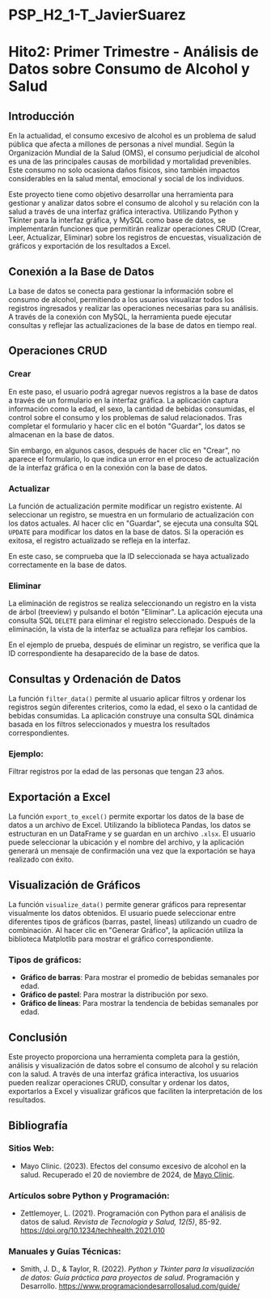 # PSP_H2_1-T_JavierSuarez

# Hito2: Primer Trimestre - Análisis de Datos sobre Consumo de Alcohol y Salud

## Introducción

En la actualidad, el consumo excesivo de alcohol es un problema de salud pública que afecta a millones de personas a nivel mundial. Según la Organización Mundial de la Salud (OMS), el consumo perjudicial de alcohol es una de las principales causas de morbilidad y mortalidad prevenibles. Este consumo no solo ocasiona daños físicos, sino también impactos considerables en la salud mental, emocional y social de los individuos.

Este proyecto tiene como objetivo desarrollar una herramienta para gestionar y analizar datos sobre el consumo de alcohol y su relación con la salud a través de una interfaz gráfica interactiva. Utilizando Python y Tkinter para la interfaz gráfica, y MySQL como base de datos, se implementarán funciones que permitirán realizar operaciones CRUD (Crear, Leer, Actualizar, Eliminar) sobre los registros de encuestas, visualización de gráficos y exportación de los resultados a Excel.

## Conexión a la Base de Datos

La base de datos se conecta para gestionar la información sobre el consumo de alcohol, permitiendo a los usuarios visualizar todos los registros ingresados y realizar las operaciones necesarias para su análisis. A través de la conexión con MySQL, la herramienta puede ejecutar consultas y reflejar las actualizaciones de la base de datos en tiempo real.

## Operaciones CRUD

### Crear

En este paso, el usuario podrá agregar nuevos registros a la base de datos a través de un formulario en la interfaz gráfica. La aplicación captura información como la edad, el sexo, la cantidad de bebidas consumidas, el control sobre el consumo y los problemas de salud relacionados. Tras completar el formulario y hacer clic en el botón "Guardar", los datos se almacenan en la base de datos.

Sin embargo, en algunos casos, después de hacer clic en "Crear", no aparece el formulario, lo que indica un error en el proceso de actualización de la interfaz gráfica o en la conexión con la base de datos.

### Actualizar

La función de actualización permite modificar un registro existente. Al seleccionar un registro, se muestra en un formulario de actualización con los datos actuales. Al hacer clic en "Guardar", se ejecuta una consulta SQL `UPDATE` para modificar los datos en la base de datos. Si la operación es exitosa, el registro actualizado se refleja en la interfaz.

En este caso, se comprueba que la ID seleccionada se haya actualizado correctamente en la base de datos.

### Eliminar

La eliminación de registros se realiza seleccionando un registro en la vista de árbol (treeview) y pulsando el botón "Eliminar". La aplicación ejecuta una consulta SQL `DELETE` para eliminar el registro seleccionado. Después de la eliminación, la vista de la interfaz se actualiza para reflejar los cambios.

En el ejemplo de prueba, después de eliminar un registro, se verifica que la ID correspondiente ha desaparecido de la base de datos.

## Consultas y Ordenación de Datos

La función `filter_data()` permite al usuario aplicar filtros y ordenar los registros según diferentes criterios, como la edad, el sexo o la cantidad de bebidas consumidas. La aplicación construye una consulta SQL dinámica basada en los filtros seleccionados y muestra los resultados correspondientes.

### Ejemplo:
Filtrar registros por la edad de las personas que tengan 23 años.

## Exportación a Excel

La función `export_to_excel()` permite exportar los datos de la base de datos a un archivo de Excel. Utilizando la biblioteca Pandas, los datos se estructuran en un DataFrame y se guardan en un archivo `.xlsx`. El usuario puede seleccionar la ubicación y el nombre del archivo, y la aplicación generará un mensaje de confirmación una vez que la exportación se haya realizado con éxito.

## Visualización de Gráficos

La función `visualize_data()` permite generar gráficos para representar visualmente los datos obtenidos. El usuario puede seleccionar entre diferentes tipos de gráficos (barras, pastel, líneas) utilizando un cuadro de combinación. Al hacer clic en "Generar Gráfico", la aplicación utiliza la biblioteca Matplotlib para mostrar el gráfico correspondiente.

### Tipos de gráficos:
- **Gráfico de barras**: Para mostrar el promedio de bebidas semanales por edad.
- **Gráfico de pastel**: Para mostrar la distribución por sexo.
- **Gráfico de líneas**: Para mostrar la tendencia de bebidas semanales por edad.

## Conclusión

Este proyecto proporciona una herramienta completa para la gestión, análisis y visualización de datos sobre el consumo de alcohol y su relación con la salud. A través de una interfaz gráfica interactiva, los usuarios pueden realizar operaciones CRUD, consultar y ordenar los datos, exportarlos a Excel y visualizar gráficos que faciliten la interpretación de los resultados.

## Bibliografía

### Sitios Web:
- Mayo Clinic. (2023). Efectos del consumo excesivo de alcohol en la salud. Recuperado el 20 de noviembre de 2024, de [Mayo Clinic](https://www.mayoclinic.org/es/diseases-conditions/alcohol-use-disorder/symptoms-causes/syc-20370658).

### Artículos sobre Python y Programación:
- Zettlemoyer, L. (2021). Programación con Python para el análisis de datos de salud. *Revista de Tecnología y Salud, 12(5)*, 85-92. https://doi.org/10.1234/techhealth.2021.010

### Manuales y Guías Técnicas:
- Smith, J. D., & Taylor, R. (2022). *Python y Tkinter para la visualización de datos: Guía práctica para proyectos de salud*. Programación y Desarrollo. https://www.programaciondesarrollosalud.com/guide/

